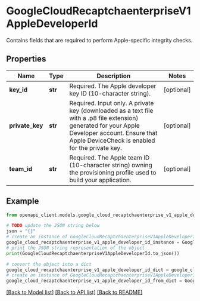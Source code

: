 # GoogleCloudRecaptchaenterpriseV1AppleDeveloperId

Contains fields that are required to perform Apple-specific integrity checks.

## Properties

Name | Type | Description | Notes
------------ | ------------- | ------------- | -------------
**key_id** | **str** | Required. The Apple developer key ID (10-character string). | [optional] 
**private_key** | **str** | Required. Input only. A private key (downloaded as a text file with a .p8 file extension) generated for your Apple Developer account. Ensure that Apple DeviceCheck is enabled for the private key. | [optional] 
**team_id** | **str** | Required. The Apple team ID (10-character string) owning the provisioning profile used to build your application. | [optional] 

## Example

```python
from openapi_client.models.google_cloud_recaptchaenterprise_v1_apple_developer_id import GoogleCloudRecaptchaenterpriseV1AppleDeveloperId

# TODO update the JSON string below
json = "{}"
# create an instance of GoogleCloudRecaptchaenterpriseV1AppleDeveloperId from a JSON string
google_cloud_recaptchaenterprise_v1_apple_developer_id_instance = GoogleCloudRecaptchaenterpriseV1AppleDeveloperId.from_json(json)
# print the JSON string representation of the object
print(GoogleCloudRecaptchaenterpriseV1AppleDeveloperId.to_json())

# convert the object into a dict
google_cloud_recaptchaenterprise_v1_apple_developer_id_dict = google_cloud_recaptchaenterprise_v1_apple_developer_id_instance.to_dict()
# create an instance of GoogleCloudRecaptchaenterpriseV1AppleDeveloperId from a dict
google_cloud_recaptchaenterprise_v1_apple_developer_id_from_dict = GoogleCloudRecaptchaenterpriseV1AppleDeveloperId.from_dict(google_cloud_recaptchaenterprise_v1_apple_developer_id_dict)
```
[[Back to Model list]](../README.md#documentation-for-models) [[Back to API list]](../README.md#documentation-for-api-endpoints) [[Back to README]](../README.md)


